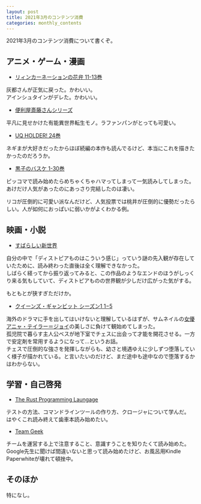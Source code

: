 ```yaml
---
layout: post
title: 2021年3月のコンテンツ消費
categories: monthly_contents
---
```


2021年3月のコンテンツ消費について書くぞ。

## アニメ・ゲーム・漫画

- [リィンカーネーションの花弁 11-13巻](https://amzn.to/3ru8TTx)

灰都さんが正気に戻った。かわいい。  
アインシュタインがデレた。かわいい。

- [便利屋斎藤さんシリーズ](https://amzn.to/3rud81E)

平凡に見せかけた有能異世界転生モノ。ラファンパンがとっても可愛い。

- [UQ HOLDER! 24巻](https://amzn.to/3r6yZfG)

ネギまが大好きだったからほぼ続編の本作も読んでるけど、本当にこれを描きたかったのだろうか。

- [黒子のバスケ 1-30巻](https://amzn.to/2ZULwab)

ピッコマで読み始めたらめちゃくちゃハマってしまって一気読みしてしまった。  
あけだけ人気があったのにあっさり完結したのは凄い。

リコが圧倒的に可愛い派なんだけど、人気投票では桃井が圧倒的に優勢だったらしい。人が如何におっぱいに弱いかがよくわかる例。


## 映画・小説

- [すばらしい新世界](https://amzn.to/3lavsJu)

自分の中で「ディストピアものはこういう感じ」っていう謎の先入観が存在していたために、読み終わった直後は全く理解できなかった。  
しばらく経ってから振り返ってみると、この作品のようなエンドのほうがしっくり来る気もしていて、ディストピアものの世界観が少しだけ広がった気がする。

もともとが狭すぎただけか。

- [クイーンズ・ギャンビット シーズン1 1−5](https://www.netflix.com/title/80234304?s=i&trkid=14751296)

海外のドラマに手を出してはいけないと理解しているはずが、サムネイルの[女優 アニャ・テイラー＝ジョイ](https://www.wwdjapan.com/articles/1146829)の美しさに負けて観始めてしまった。  
孤児院で暮らす主人公ベスが地下室でチェスに出会って才能を開花させる。一方で安定剤を常用するようになって…というお話。  
チェスで圧倒的な強さを発揮しながらも、幼さと境遇ゆえに少しずつ堕落していく様子が描かれている。と言いたいのだけど、まだ途中も途中なので堕落するかはわからない。


## 学習・自己啓発
- [The Rust Programming Laungage](https://doc.rust-jp.rs/book-ja/title-page.html)

テストの方法、コマンドラインツールの作り方、クロージャについて学んだ。  
はやくこれ読み終えて歯車本読み始めたい。

- [Team Geek](https://amzn.to/37QlTeU)

チームを運営する上で注意すること、意識すうことを知りたくて読み始めた。Google先生に聞けば間違いないと思って読み始めたけど、お風呂用Kindle Paperwhiteが壊れて頓挫中。

## そのほか
特になし。

